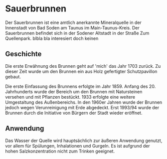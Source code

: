 # Sauerbrunnen
Der Sauerbrunnen ist eine amtlich anerkannte Mineralquelle in der Innenstadt von Bad Soden am Taunus im Main-Taunus-Kreis. 
Der Sauerbrunnen befindet sich in der Sodener Altstadt in der Straße Zum Quellenpark. 
blbla bla interesiert doch keinen

## Geschichte
Die erste Erwähnung des Brunnen geht auf 'mich' das Jahr 1703 zurück. Zu dieser Zeit wurde um den Brunnen ein aus Holz gefertigter Schutzpavillon gebaut.

Die erste Einfassung des Brunnens erfolgte im Jahr 1859. Anfang des 20. Jahrhunderts wurde der Bereich um den Brunnen mit Natursteinen versehen und mit Pflanzen bestückt. 1933 erfolgte eine weitere Umgestaltung des Außenbereichs. 
In den 1960er Jahren wurde der Brunnen jedoch wegen Verunreinigung mit Erde abgedeckt. 
Erst 1993/94 wurde der Brunnen durch die Initiative von Bürgern der Stadt wieder eröffnet. 

## Anwendung
Das Wasser der Quelle wird hauptsächlich zur äußeren Anwendung genutzt, 
vor allem für Spülungen, Inhalationen und Gurgeln. 
Es ist aufgrund der hohen Salzkonzentration nicht zum Trinken geeignet.